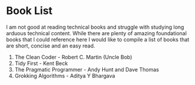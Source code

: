 # Book List

I am not good at reading technical books and struggle with studying long arduous technical content. 
While there are plenty of amazing foundational books that I could reference here I would like to compile a list of books that are short, concise and an easy read.

1. The Clean Coder - Robert C. Martin (Uncle Bob)
2. Tidy First - Kent Beck
3. The Pragmatic Programmer - Andy Hunt and Dave Thomas
4. Grokking Algorithms - Aditya Y Bhargava
